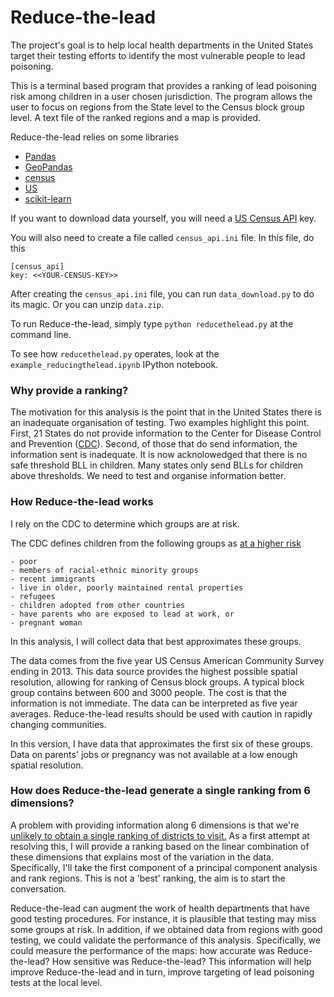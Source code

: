 
# Reduce-the-lead

The project's goal is to help local health departments in the United States target their testing efforts to identify the most vulnerable people to lead poisoning.

This is a terminal based program that provides a ranking of lead
poisoning risk among children in a user chosen jurisdiction. The program
allows the user to focus on regions from the State level to the Census
block group level. A text file of the ranked regions and a map is
provided.

Reduce-the-lead relies on some libraries

* [Pandas](pandas.pydata.org)
* [GeoPandas](geopandas.org)
* [census](github.com/sunlightlabs/census)
* [US](pypi.python.org/pypi/us)
* [scikit-learn](scikit-learn.org)

If you want to download data yourself, you will need a [US Census
API](www.census.gov/developers/) key.

You will also need to create a file called ``census_api.ini`` file. In
this file, do this

```
[census_api]
key: <<YOUR-CENSUS-KEY>>
```

After creating the ``census_api.ini`` file, you can run
``data_download.py`` to do its magic. Or you can unzip ``data.zip``.

To run Reduce-the-lead, simply type ``python reducethelead.py`` at the
command line.

To see how ``reducethelead.py`` operates, look at the
``example_reducingthelead.ipynb`` IPython notebook.

### Why provide a ranking?

The motivation for this analysis is the point that in the United States
there is an inadequate organisation of testing. Two examples highlight 
this point. First, 21 States do not provide
information to the Center for Disease Control and Prevention
([CDC](www.cdc.gov)). Second, of those that do send information, the
information sent is inadequate. It is now acknolowedged that there is no
safe threshold BLL in children. Many states only send BLLs for children above
thresholds. We need to test and organise
information better.

### How Reduce-the-lead works

I rely on the CDC to determine which groups are at risk.

The CDC defines children from the following groups as 
[at a higher risk](http://www.cdc.gov/nceh/lead/tips/populations.htm)

    - poor
    - members of racial-ethnic minority groups
    - recent immigrants
    - live in older, poorly maintained rental properties
    - refugees
    - children adopted from other countries
    - have parents who are exposed to lead at work, or
    - pregnant woman

In this analysis, I will collect data that best approximates these groups. 

The data comes from the five year US Census American Community Survey
ending in 2013. This data source provides the highest possible spatial
resolution, allowing for ranking of Census block groups. A typical block
group contains between 600 and 3000 people. The cost is that the
information is not immediate. The data can be interpreted as five year
averages. Reduce-the-lead results should be used with caution in rapidly
changing communities.

In this version, I have data that approximates the first six of these
groups. Data on parents' jobs or pregnancy was not available at a low
enough spatial resolution.

### How does Reduce-the-lead generate a single ranking from 6 dimensions?

A problem with providing information along 6 dimensions is that we're 
[unlikely to obtain a single ranking of districts to visit.](http://en.wikipedia.org/wiki/arrow%27s_impossibility_theorem) 
As a first attempt at resolving this, I will provide a ranking based on the 
linear combination of these dimensions that explains most of the variation 
in the data. Specifically, I'll take the first component of a principal 
component analysis and rank regions. This is not a 
'best' ranking, the aim is to start the conversation.

Reduce-the-lead can augment the work of 
health departments that have good testing procedures. For instance, it is 
plausible that testing may miss some groups at risk. In addition, if we 
obtained data from regions with good testing, we could validate the 
performance of this analysis. Specifically, we could measure the 
performance of the maps: how accurate was Reduce-the-lead? How sensitive 
was Reduce-the-lead? This information  will help improve Reduce-the-lead 
and in turn, improve targeting of lead poisoning tests at the local level.

